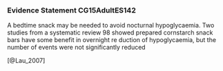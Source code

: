 ### Evidence Statement CG15AdultES142
A bedtime snack may be needed to avoid nocturnal hypoglycaemia. Two studies from a systematic review 98 showed prepared cornstarch snack bars have some benefit in overnight re duction of hypoglycaemia, but the number of events were not significantly reduced



[@Lau_2007]
